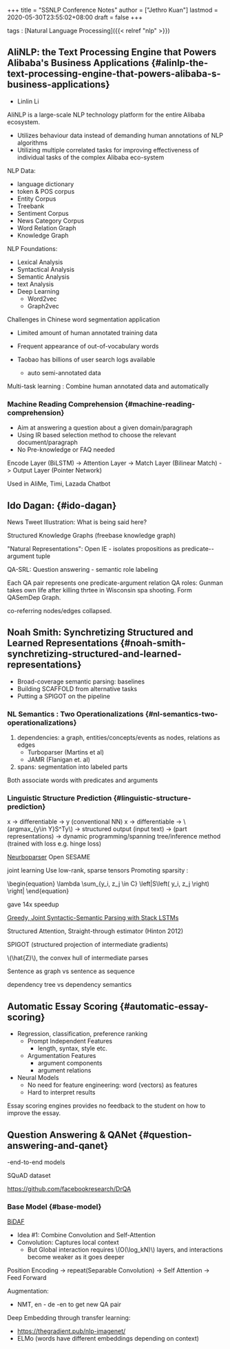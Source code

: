 +++
title = "SSNLP Conference Notes"
author = ["Jethro Kuan"]
lastmod = 2020-05-30T23:55:02+08:00
draft = false
+++

tags
: [Natural Language Processing]({{< relref "nlp" >}})

## AliNLP: the Text Processing Engine that Powers Alibaba's Business Applications {#alinlp-the-text-processing-engine-that-powers-alibaba-s-business-applications}

- Linlin Li

AliNLP is a large-scale NLP technology platform for the entire Alibaba
ecosystem.

- Utilizes behaviour data instead of demanding human annotations of
  NLP algorithms
- Utilizing multiple correlated tasks for improving effectiveness of
  individual tasks of the complex Alibaba eco-system

NLP Data:

- language dictionary
- token & POS corpus
- Entity Corpus
- Treebank
- Sentiment Corpus
- News Category Corpus
- Word Relation Graph
- Knowledge Graph

NLP Foundations:

- Lexical Analysis
- Syntactical Analysis
- Semantic Analysis
- text Analysis
- Deep Learning
  - Word2vec
  - Graph2vec

Challenges in Chinese word segmentation application

- Limited amount of human annotated training data
- Frequent appearance of out-of-vocabulary words

- Taobao has billions of user search logs available
  - auto semi-annotated data

Multi-task learning : Combine human annotated data and automatically

### Machine Reading Comprehension {#machine-reading-comprehension}

- Aim at answering a question about a given domain/paragraph
- Using IR based selection method to choose the relevant document/paragraph
- No Pre-knowledge or FAQ needed

Encode Layer (BiLSTM) -> Attention Layer -> Match Layer (Bilinear
Match) -> Output Layer (Pointer Network)

Used in AliMe, Timi, Lazada Chatbot

## Ido Dagan: {#ido-dagan}

News Tweet Illustration: What is being said here?

Structured Knowledge Graphs (freebase knowledge graph)

"Natural Representations": Open IE - isolates propositions as
predicate--argument tuple

QA-SRL: Question answering - semantic role labeling

Each QA pair represents one predicate-argument relation
QA roles: Gunman takes own life after killing thrtee in Wisconsin spa
shooting. Form QASemDep Graph.

co-referring nodes/edges collapsed.

## Noah Smith: Synchretizing Structured and Learned Representations {#noah-smith-synchretizing-structured-and-learned-representations}

- Broad-coverage semantic parsing: baselines
- Building SCAFFOLD from alternative tasks
- Putting a SPIGOT on the pipeline

### NL Semantics : Two Operationalizations {#nl-semantics-two-operationalizations}

1.  dependencies: a graph, entities/concepts/events as nodes,
    relations as edges
    - Turboparser (Martins et al)
    - JAMR (Flanigan et. al)
2.  spans: segmentation into labeled parts

Both associate words with predicates and arguments

### Linguistic Structure Prediction {#linguistic-structure-prediction}

x -> differentiable -> y (conventional NN)
x -> differentiable -> \\(argmax\_{y\in Y}S^Ty\\) -> structured output
(input text) -> (part representations) -> dynamic programming/spanning
tree/inference method (trained with loss e.g. hinge loss)

[Neurboparser](https://github.com/Noahs-ARK/NeurboParser)
Open SESAME

joint learning
Use low-rank, sparse tensors
Promoting sparsity :

\begin{equation}
\lambda \sum\_{y_i, z_j \in C} \left|S\left( y_i, z_j \right) \right|
\end{equation}

gave 14x speedup

[Greedy, Joint Syntactic-Semantic Parsing with Stack LSTMs](https://arxiv.org/abs/1606.08954)

Structured Attention, Straight-through estimator (Hinton 2012)

SPIGOT (structured projection of intermediate gradients)

\\(\hat{Z}\\), the convex hull of intermediate parses

Sentence as graph vs sentence as sequence

dependency tree vs dependency semantics

## Automatic Essay Scoring {#automatic-essay-scoring}

- Regression, classification, preference ranking
  - Prompt Independent Features
    - length, syntax, style etc.
  - Argumentation Features
    - argument components
    - argument relations
- Neural Models
  - No need for feature engineering: word (vectors) as features
  - Hard to interpret results

Essay scoring engines provides no feedback to the student on how to
improve the essay.

## Question Answering & QANet {#question-answering-and-qanet}

-end-to-end models

SQuAD dataset

<https://github.com/facebookresearch/DrQA>

### Base Model {#base-model}

[BiDAF](https://allenai.github.io/bi-att-flow/)

- Idea #1: Combine Convolution and Self-Attention
- Convolution: Captures local context
  - But Global interaction requires \\(O(\log_kN)\\) layers, and
    interactions become weaker as it goes deeper

Position Encoding -> repeat(Separable Convolution) -> Self Attention
-> Feed Forward

Augmentation:

- NMT, en - de -en to get new QA pair

Deep Embedding through transfer learning:

- <https://thegradient.pub/nlp-imagenet/>
- ELMo (words have different embeddings depending on context)
